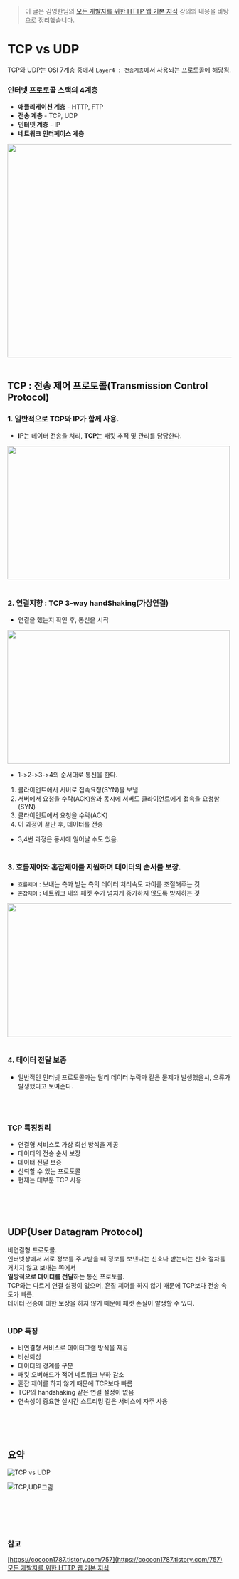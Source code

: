 > 이 글은 김영한님의 [모든 개발자를 위한 HTTP 웹 기본 지식](https://www.inflearn.com/course/http-%EC%9B%B9-%EB%84%A4%ED%8A%B8%EC%9B%8C%ED%81%AC/dashboard) 강의의 내용을 바탕으로 정리했습니다.

# TCP vs UDP
TCP와 UDP는 OSI 7계층 중에서 `Layer4 : 전송계층`에서 사용되는 프로토콜에 해당됨.</br>
### 인터넷 프로토콜 스택의 4계층
- **애플리케이션 계층** - HTTP, FTP
- **전송 계층** - TCP, UDP
- **인터넷 계층** - IP
- **네트워크 인터페이스 계층**

<img src="https://user-images.githubusercontent.com/84119178/181900806-a14abd13-8dd4-4b5a-8224-eeb77dca5c85.png" width="800" height="480"/>
</br></br>

## TCP : 전송 제어 프로토콜(Transmission Control Protocol)

### 1. 일반적으로 **TCP**와 **IP**가 함께 사용. 
- **IP**는 데이터 전송을 처리, **TCP**는 패킷 추적 및 관리를 담당한다.
<img src="https://user-images.githubusercontent.com/84119178/181902920-b06a0382-5c81-4618-8844-4a70cee2637d.png" width="500" height="300"/>
</br></br>

### 2. 연결지향 : TCP 3-way handShaking(가상연결)
- 연결을 했는지 확인 후, 통신을 시작
<img src="https://user-images.githubusercontent.com/84119178/181903357-3bf1ac7f-a882-4aeb-bfb5-a316310188cb.png" width="500" height="300"/>

- 1->2->3->4의 순서대로 통신을 한다.
    
1) 클라이언트에서 서버로 접속요청(SYN)을 보냄
2) 서버에서 요청을 수락(ACK)함과 동시에 서버도 클라이언트에게 접속을 요청함(SYN)
3) 클라이언트에서 요청을 수락(ACK)
4) 이 과정이 끝난 후, 데이터를 전송
    
- 3,4번 과정은 동시에 일어날 수도 있음.
</br></br>

### 3. 흐름제어와 혼잡제어를 지원하며 데이터의 순서를 보장.
- `흐름제어` : 보내는 측과 받는 측의 데이터 처리속도 차이를 조절해주는 것
- `혼잡제어` : 네트워크 내의 패킷 수가 넘치게 증가하지 않도록 방지하는 것
<img src="https://user-images.githubusercontent.com/84119178/181908569-983112e5-699e-4c7c-a45f-ee5c364daa16.png" width="700" height="300"/>
</br></br>

### 4. 데이터 전달 보증
- 일반적인 인터넷 프로토콜과는 달리 데이터 누락과 같은 문제가 발생했을시, 오류가 발생했다고 보여준다.

</br></br>
### TCP 특징정리
- 연결형 서비스로 가상 회선 방식을 제공
- 데이터의 전송 순서 보장
- 데이터 전달 보증
- 신뢰할 수 있는 프로토콜
- 현재는 대부분 TCP 사용

</br></br></br>

## UDP(User Datagram Protocol)
비연결형 프로토콜.</br> 
인터넷상에서 서로 정보를 주고받을 때 정보를 보낸다는 신호나 받는다는 신호 절차를 거치지 않고 보내는 쪽에서</br> **일방적으로 데이터를 전달**하는 통신 프로토콜.</br> 
TCP와는 다르게 연결 설정이 없으며, 혼잡 제어를 하지 않기 때문에 TCP보다 전송 속도가 빠름.</br> 
데이터 전송에 대한 보장을 하지 않기 때문에 패킷 손실이 발생할 수 있다.
</br></br>

### UDP 특징
- 비연결형 서비스로 데이터그램 방식을 제공
- 비신뢰성
- 데이터의 경계를 구분
- 패킷 오버해드가 적어 네트워크 부하 감소
- 혼잡 제어를 하지 않기 때문에 TCP보다 빠름
- TCP의 handshaking 같은 연결 설정이 없음
- 연속성이 중요한 실시간 스트리밍 같은 서비스에 자주 사용

</br></br></br>

## 요약

![TCP vs UDP](https://user-images.githubusercontent.com/84119178/173500911-c4111ceb-d205-4808-81e2-dce47bf92415.png)
</br>

![TCP,UDP그림](https://user-images.githubusercontent.com/84119178/173501199-1f6b7a74-57c7-49b7-a9a0-f056532ee26b.png)

</br></br></br></br>

### 참고
[https://cocoon1787.tistory.com/757](https://cocoon1787.tistory.com/757)</br>
[모든 개발자를 위한 HTTP 웹 기본 지식](https://www.inflearn.com/course/http-%EC%9B%B9-%EB%84%A4%ED%8A%B8%EC%9B%8C%ED%81%AC/dashboard)
